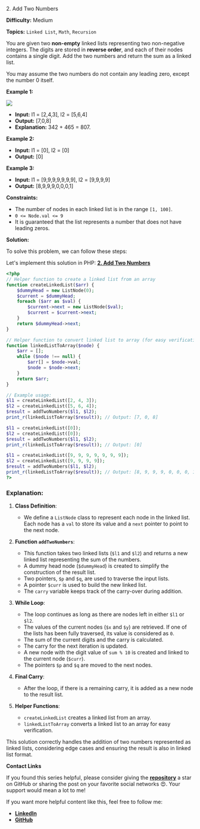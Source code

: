 2\. Add Two Numbers

**Difficulty:** Medium

**Topics:** `Linked List`, `Math`, `Recursion`

You are given two **non-empty** linked lists representing two non-negative integers. The digits are stored in **reverse order**, and each of their nodes contains a single digit. Add the two numbers and return the sum as a linked list.

You may assume the two numbers do not contain any leading zero, except the number 0 itself.

**Example 1:**

![](https://assets.leetcode.com/uploads/2020/10/02/addtwonumber1.jpg)

- **Input:** l1 = [2,4,3], l2 = [5,6,4]
- **Output:** [7,0,8]
- **Explanation:** 342 + 465 = 807.

**Example 2:**

- **Input:** l1 = [0], l2 = [0]
- **Output:** [0]

**Example 3:**

- **Input:** l1 = [9,9,9,9,9,9,9], l2 = [9,9,9,9]
- **Output:** [8,9,9,9,0,0,0,1]

**Constraints:**

- The number of nodes in each linked list is in the range `[1, 100]`.
- `0 <= Node.val <= 9`
- It is guaranteed that the list represents a number that does not have leading zeros.



**Solution:**


To solve this problem, we can follow these steps:

Let's implement this solution in PHP: **[2. Add Two Numbers](https://github.com/mah-shamim/leet-code-in-php/tree/main/algorithms/000002-add-two-numbers/solution.php)**

```php
<?php
// Helper function to create a linked list from an array
function createLinkedList($arr) {
    $dummyHead = new ListNode(0);
    $current = $dummyHead;
    foreach ($arr as $val) {
        $current->next = new ListNode($val);
        $current = $current->next;
    }
    return $dummyHead->next;
}

// Helper function to convert linked list to array (for easy verification)
function linkedListToArray($node) {
    $arr = [];
    while ($node !== null) {
        $arr[] = $node->val;
        $node = $node->next;
    }
    return $arr;
}

// Example usage:
$l1 = createLinkedList([2, 4, 3]);
$l2 = createLinkedList([5, 6, 4]);
$result = addTwoNumbers($l1, $l2);
print_r(linkedListToArray($result)); // Output: [7, 0, 8]

$l1 = createLinkedList([0]);
$l2 = createLinkedList([0]);
$result = addTwoNumbers($l1, $l2);
print_r(linkedListToArray($result)); // Output: [0]

$l1 = createLinkedList([9, 9, 9, 9, 9, 9, 9]);
$l2 = createLinkedList([9, 9, 9, 9]);
$result = addTwoNumbers($l1, $l2);
print_r(linkedListToArray($result)); // Output: [8, 9, 9, 9, 0, 0, 0, 1]
?>
```

### Explanation:

1. **Class Definition**:
    - We define a `ListNode` class to represent each node in the linked list. Each node has a `val` to store its value and a `next` pointer to point to the next node.

2. **Function `addTwoNumbers`**:
    - This function takes two linked lists (`$l1` and `$l2`) and returns a new linked list representing the sum of the numbers.
    - A dummy head node (`$dummyHead`) is created to simplify the construction of the result list.
    - Two pointers, `$p` and `$q`, are used to traverse the input lists.
    - A pointer `$curr` is used to build the new linked list.
    - The `carry` variable keeps track of the carry-over during addition.

3. **While Loop**:
    - The loop continues as long as there are nodes left in either `$l1` or `$l2`.
    - The values of the current nodes (`$x` and `$y`) are retrieved. If one of the lists has been fully traversed, its value is considered as `0`.
    - The sum of the current digits and the carry is calculated.
    - The carry for the next iteration is updated.
    - A new node with the digit value of `sum % 10` is created and linked to the current node (`$curr`).
    - The pointers `$p` and `$q` are moved to the next nodes.

4. **Final Carry**:
    - After the loop, if there is a remaining carry, it is added as a new node to the result list.

5. **Helper Functions**:
    - `createLinkedList` creates a linked list from an array.
    - `linkedListToArray` converts a linked list to an array for easy verification.

This solution correctly handles the addition of two numbers represented as linked lists, considering edge cases and ensuring the result is also in linked list format.

**Contact Links**

If you found this series helpful, please consider giving the **[repository](https://github.com/mah-shamim/leet-code-in-php)** a star on GitHub or sharing the post on your favorite social networks 😍. Your support would mean a lot to me!

If you want more helpful content like this, feel free to follow me:

- **[LinkedIn](https://www.linkedin.com/in/arifulhaque/)**
- **[GitHub](https://github.com/mah-shamim)**
